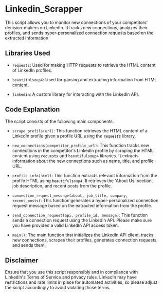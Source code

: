 # Linkedin_Scrapper
This script allows you to monitor new connections of your competitors' decision-makers on LinkedIn. It tracks new connections, analyzes their profiles, and sends hyper-personalized connection requests based on the extracted information.

## Libraries Used

- `requests`: Used for making HTTP requests to retrieve the HTML content of LinkedIn profiles.

- `beautifulsoup4`: Used for parsing and extracting information from HTML content.

- `linkedin`: A custom library for interacting with the LinkedIn API.

## Code Explanation

The script consists of the following main components:

- `scrape_profile(url)`: This function retrieves the HTML content of a LinkedIn profile given a profile URL using the `requests` library.

- `new_connections(competitor_profile_url)`: This function tracks new connections in the competitor's LinkedIn profile by scraping the HTML content using `requests` and `beautifulsoup4` libraries. It extracts information about the new connections such as name, title, and profile URL.

- `profile_info(html)`: This function extracts relevant information from the profile HTML using `beautifulsoup4`. It retrieves the 'About Us' section, job description, and recent posts from the profile.

- `connection_request_message(about, job_title, company, recent_posts)`: This function generates a hyper-personalized connection request message based on the extracted information from the profile.

- `send_connection_request(api, profile_id, message)`: This function sends a connection request using the LinkedIn API. Please make sure you have provided a valid LinkedIn API access token.

- `main()`: The main function that initializes the LinkedIn API client, tracks new connections, scrapes their profiles, generates connection requests, and sends them.

## Disclaimer

Ensure that you use this script responsibly and in compliance with LinkedIn's Terms of Service and privacy rules. LinkedIn may have restrictions and rate limits in place for automated activities, so please adjust the script accordingly to avoid violating those terms.



